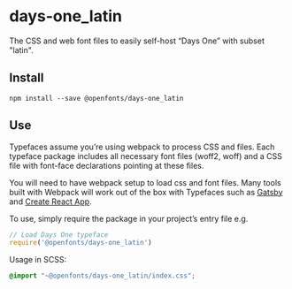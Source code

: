 
# days-one_latin

The CSS and web font files to easily self-host “Days One” with subset "latin".

## Install

`npm install --save @openfonts/days-one_latin`

## Use

Typefaces assume you’re using webpack to process CSS and files. Each typeface
package includes all necessary font files (woff2, woff) and a CSS file with
font-face declarations pointing at these files.

You will need to have webpack setup to load css and font files. Many tools built
with Webpack will work out of the box with Typefaces such as [Gatsby](https://github.com/gatsbyjs/gatsby)
and [Create React App](https://github.com/facebookincubator/create-react-app).

To use, simply require the package in your project’s entry file e.g.

```javascript
// Load Days One typeface
require('@openfonts/days-one_latin')
```

Usage in SCSS:
```scss
@import "~@openfonts/days-one_latin/index.css";
```
